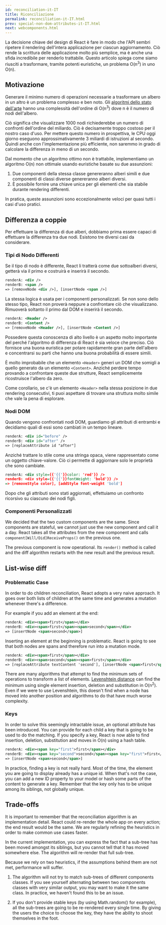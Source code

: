 ```yaml
---
id: reconciliation-it-IT
title: Riconciliazione
permalink: reconciliation-it-IT.html
prev: special-non-dom-attributes-it-IT.html
next: webcomponents.html
---
```


La decisione chiave del design di React è fare in modo che l'API sembri ripetere il rendering dell'intera applicazione per ciascun aggiornamento. Ciò rende la scrittura delle applicazione molto più semplice, ma è anche una sfida incredibile per renderlo trattabile. Questo articolo spiega come siamo riusciti a trasformare, tramite potenti euristiche, un problema O(n<sup>3</sup>) in uno O(n).


## Motivazione

Generare il minimo numero di operazioni necessarie a trasformare un albero in un altro è un problema complesso e ben noto. Gli [algoritmi dello stato dell'arte](http://grfia.dlsi.ua.es/ml/algorithms/references/editsurvey_bille.pdf) hanno una complessità dell'ordine di O(n<sup>3</sup>) dove n è il numero di nodi dell'albero.

Ciò significa che visualizzare 1000 nodi richiederebbe un numero di confronti dell'ordine del miliardo. Ciò è decisamente troppo costoso per il nostro caso d'uso. Per mettere questo numero in prospettiva, le CPU oggi giorno eseguono approssimativamente 3 miliardi di istruzioni al secondo. Quindi anche con l'implementazione più efficiente, non saremmo in grado di calcolare la differenza in meno di un secondo.

Dal momento che un algoritmo ottimo non è trattabile, implementiamo un algoritmo O(n) non ottimale usando euristiche basate su due assunzioni:

1. Due componenti della stessa classe genereranno alberi simili e due componenti di classi diverse genereranno alberi diversi.
2. È possibile fornire una chiave unica per gli elementi che sia stabile durante rendering differenti.

In pratica, queste assunzioni sono eccezionalmente veloci per quasi tutti i casi d'uso pratici.


## Differenza a coppie

Per effettuare la differenza di due alberi, dobbiamo prima essere capaci di effettuare la differenza tra due nodi. Esistono tre diversi casi da considerare.


### Tipi di Nodo Differenti

Se il tipo di nodo è differente, React li tratterà come due sottoalberi diversi, getterà via il primo e costruirà e inserirà il secondo.

```xml
renderA: <div />
renderB: <span />
=> [removeNode <div />], [insertNode <span />]
```

La stessa logica è usata per i componenti personalizzati. Se non sono dello stesso tipo, React non proverà neppure a confrontare ciò che visualizzano. Rimuoverà soltanto il primo dal DOM e inserirà il secondo.

```xml
renderA: <Header />
renderB: <Content />
=> [removeNode <Header />], [insertNode <Content />]
```

Possedere questa conoscenza di alto livello è un aspetto molto importante del perché l'algoritmo di differenza di React è sia veloce che preciso. Ciò fornisce una buona euristica per potare rapidamente gran parte dell'albero e concentrarsi su parti che hanno una buona probabilità di essere simili.

È molto improbabile che un elemento `<Header>` generi un DOM che somigli a quello generato da un elemento `<Content>`. Anziché perdere tempo provando a confrontare queste due strutture, React semplicemente ricostruisce l'albero da zero.

Come corollario, se c'è un elemento `<Header>` nella stessa posizione in due rendering consecutivi, ti puoi aspettare di trovare una struttura molto simile che vale la pena di esplorare.


### Nodi DOM

Quando vengono confrontati nodi DOM, guardiamo gli attributi di entrambi e decidiamo quali di essi sono cambiati in un tempo lineare.

```xml
renderA: <div id="before" />
renderB: <div id="after" />
=> [replaceAttribute id "after"]
```

Anziché trattare lo stile come una stringa opaca, viene rappresentato come un oggetto chiave-valore. Ciò ci permette di aggiornare solo le proprietà che sono cambiate.

```xml
renderA: <div style={{'{{'}}color: 'red'}} />
renderB: <div style={{'{{'}}fontWeight: 'bold'}} />
=> [removeStyle color], [addStyle font-weight 'bold']
```

Dopo che gli attributi sono stati aggiornati, effettuiamo un confronto ricorsivo su ciascuno dei nodi figli.


### Componenti Personalizzati

We decided that the two custom components are the same. Since components are stateful, we cannot just use the new component and call it a day. React takes all the attributes from the new component and calls `component[Will/Did]ReceiveProps()` on the previous one.

The previous component is now operational. Its `render()` method is called and the diff algorithm restarts with the new result and the previous result.


## List-wise diff

### Problematic Case

In order to do children reconciliation, React adopts a very naive approach. It goes over both lists of children at the same time and generates a mutation whenever there's a difference.

For example if you add an element at the end:

```xml
renderA: <div><span>first</span></div>
renderB: <div><span>first</span><span>second</span></div>
=> [insertNode <span>second</span>]
```

Inserting an element at the beginning is problematic. React is going to see that both nodes are spans and therefore run into a mutation mode.

```xml
renderA: <div><span>first</span></div>
renderB: <div><span>second</span><span>first</span></div>
=> [replaceAttribute textContent 'second'], [insertNode <span>first</span>]
```

There are many algorithms that attempt to find the minimum sets of operations to transform a list of elements. [Levenshtein distance](https://en.wikipedia.org/wiki/Levenshtein_distance) can find the minimum using single element insertion, deletion and substitution in O(n<sup>2</sup>). Even if we were to use Levenshtein, this doesn't find when a node has moved into another position and algorithms to do that have much worse complexity.

### Keys

In order to solve this seemingly intractable issue, an optional attribute has been introduced. You can provide for each child a key that is going to be used to do the matching. If you specify a key, React is now able to find insertion, deletion, substitution and moves in O(n) using a hash table.


```xml
renderA: <div><span key="first">first</span></div>
renderB: <div><span key="second">second</span><span key="first">first</span></div>
=> [insertNode <span>second</span>]
```

In practice, finding a key is not really hard. Most of the time, the element you are going to display already has a unique id. When that's not the case, you can add a new ID property to your model or hash some parts of the content to generate a key. Remember that the key only has to be unique among its siblings, not globally unique.


## Trade-offs

It is important to remember that the reconciliation algorithm is an implementation detail. React could re-render the whole app on every action; the end result would be the same. We are regularly refining the heuristics in order to make common use cases faster.

In the current implementation, you can express the fact that a sub-tree has been moved amongst its siblings, but you cannot tell that it has moved somewhere else. The algorithm will re-render that full sub-tree.

Because we rely on two heuristics, if the assumptions behind them are not met, performance will suffer.

1. The algorithm will not try to match sub-trees of different components classes. If you see yourself alternating between two components classes with very similar output, you may want to make it the same class. In practice, we haven't found this to be an issue.

2. If you don't provide stable keys (by using Math.random() for example), all the sub-trees are going to be re-rendered every single time. By giving the users the choice to choose the key, they have the ability to shoot themselves in the foot.
